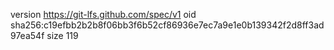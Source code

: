 version https://git-lfs.github.com/spec/v1
oid sha256:c19efbb2b2b8f06bb3f6b52cf86936e7ec7a9e1e0b139342f2d8ff3ad97ea54f
size 119
